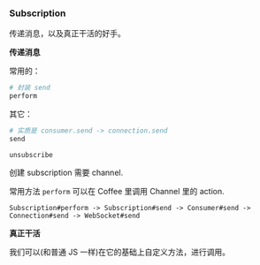### Subscription

传递消息，以及真正干活的好手。

**传递消息**

常用的：

```ruby
# 封装 send
perform
```

其它：

```ruby
# 实质是 consumer.send -> connection.send
send
```

```
unsubscribe
```

创建 subscription 需要 channel.

常用方法 `perform` 可以在 Coffee 里调用 Channel 里的 action.

```
Subscription#perform -> Subscription#send -> Consumer#send -> Connection#send -> WebSocket#send
```

**真正干活**

我们可以(和普通 JS 一样)在它的基础上自定义方法，进行调用。

